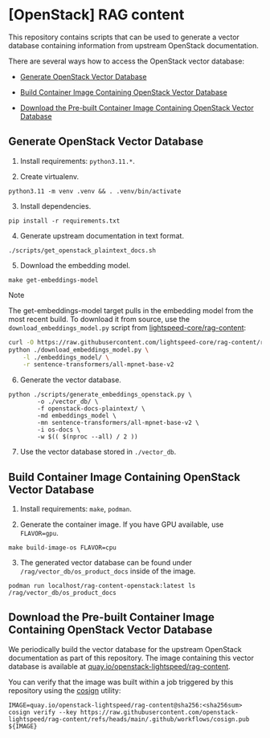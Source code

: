 # [OpenStack] RAG content

This repository contains scripts that can be used to generate a vector database
containing information from upstream OpenStack documentation.

There are several ways how to access the OpenStack vector database:

- [Generate OpenStack Vector Database](#generate-openstack-vector-database)

- [Build Container Image Containing OpenStack Vector Database](#build-container-image-containing-openstack-vector-database)

- [Download the Pre-built Container Image Containing OpenStack Vector Database](#download-pre-built-container-image-containing-the-vector-database)


## Generate OpenStack Vector Database

1. Install requirements: `python3.11.*`.

2. Create virtualenv.

```
python3.11 -m venv .venv && . .venv/bin/activate
```

3. Install dependencies.

```
pip install -r requirements.txt
```

4. Generate upstream documentation in text format.

```
./scripts/get_openstack_plaintext_docs.sh
```

5. Download the embedding model.

```
make get-embeddings-model
```

> [!NOTE]
> The get-embeddings-model target pulls in the embedding model from the most
> recent build. To download it from source, use the `download_embeddings_model.py`
> script from [lightspeed-core/rag-content](https://github.com/lightspeed-core/rag-content):
>
> ```bash
> curl -O https://raw.githubusercontent.com/lightspeed-core/rag-content/refs/heads/main/scripts/download_embeddings_model.py
> python ./download_embeddings_model.py \
>     -l ./embeddings_model/ \
>     -r sentence-transformers/all-mpnet-base-v2
> ```

6. Generate the vector database.

```
python ./scripts/generate_embeddings_openstack.py \
        -o ./vector_db/ \
        -f openstack-docs-plaintext/ \
        -md embeddings_model \
        -mn sentence-transformers/all-mpnet-base-v2 \
        -i os-docs \
        -w $(( $(nproc --all) / 2 ))
```

7. Use the vector database stored in `./vector_db`.


## Build Container Image Containing OpenStack Vector Database

1. Install requirements: `make`, `podman`.

2. Generate the container image. If you have GPU available, use `FLAVOR=gpu`.

```
make build-image-os FLAVOR=cpu
```

3. The generated vector database can be found under `/rag/vector_db/os_product_docs`
inside of the image.

```
podman run localhost/rag-content-openstack:latest ls /rag/vector_db/os_product_docs
```


## Download the Pre-built Container Image Containing OpenStack Vector Database

We periodically build the vector database for the upstream OpenStack documentation
as part of this repository. The image containing this vector database is available
at [quay.io/openstack-lightspeed/rag-content](https://quay.io/openstack-lightspeed/rag-content).

You can verify that the image was built within a job triggered by this repository
using the [cosign](https://github.com/sigstore/cosign) utility:

```
IMAGE=quay.io/openstack-lightspeed/rag-content@sha256:<sha256sum>
cosign verify --key https://raw.githubusercontent.com/openstack-lightspeed/rag-content/refs/heads/main/.github/workflows/cosign.pub ${IMAGE}
```
